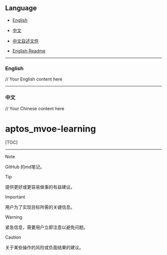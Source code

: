 ## Language

- [English](#english)
- [中文](#中文)

- [中文自述文件](Docs/zh/README_zh.md)

- [English Readme](Docs/en/READEME.md)
---

### English

// Your English content here

---

### 中文

// Your Chinese content here

# aptos_mvoe-learning

[TOC]






---
> [!NOTE]
> GitHub 的md笔记。

> [!TIP]
> 提供更好或更容易做事的有益建议。

> [!IMPORTANT]
> 用户为了实现目标所需的关键信息。

> [!WARNING]
> 紧急信息，需要用户立即注意以避免问题。

> [!CAUTION]
> 关于某些操作的风险或负面结果的建议。
